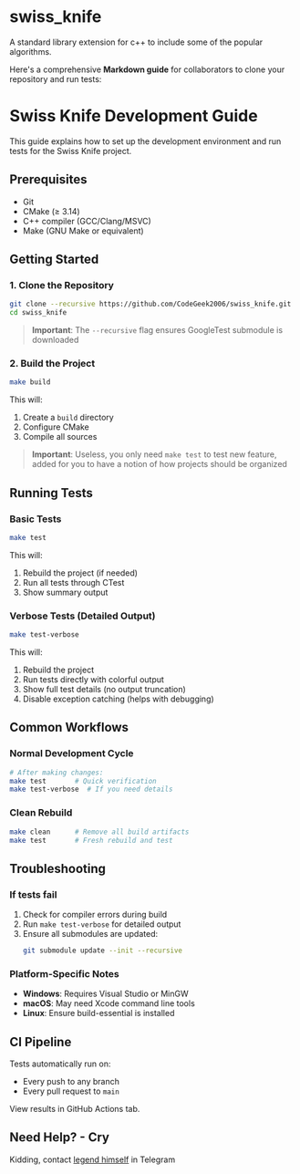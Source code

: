 # swiss_knife
A standard library extension for c++ to include some of the popular algorithms.

Here's a comprehensive **Markdown guide** for collaborators to clone your repository and run tests:

# Swiss Knife Development Guide

This guide explains how to set up the development environment and run tests for the Swiss Knife project.

## Prerequisites

- Git
- CMake (≥ 3.14)
- C++ compiler (GCC/Clang/MSVC)
- Make (GNU Make or equivalent)

## Getting Started

### 1. Clone the Repository

```bash
git clone --recursive https://github.com/CodeGeek2006/swiss_knife.git
cd swiss_knife
```

> **Important**: The `--recursive` flag ensures GoogleTest submodule is downloaded

### 2. Build the Project

```bash
make build
```

This will:
1. Create a `build` directory
2. Configure CMake
3. Compile all sources

> **Important**: Useless, you only need `make test` to test new feature, added for you to have a notion of how projects should be organized

## Running Tests

### Basic Tests

```bash
make test
```

This will:
1. Rebuild the project (if needed)
2. Run all tests through CTest
3. Show summary output

### Verbose Tests (Detailed Output)

```bash
make test-verbose
```

This will:
1. Rebuild the project
2. Run tests directly with colorful output
3. Show full test details (no output truncation)
4. Disable exception catching (helps with debugging)

## Common Workflows

### Normal Development Cycle

```bash
# After making changes:
make test       # Quick verification
make test-verbose  # If you need details
```

### Clean Rebuild

```bash
make clean      # Remove all build artifacts
make test       # Fresh rebuild and test
```

## Troubleshooting

### If tests fail

1. Check for compiler errors during build
2. Run `make test-verbose` for detailed output
3. Ensure all submodules are updated:
   ```bash
   git submodule update --init --recursive
   ```

### Platform-Specific Notes

- **Windows**: Requires Visual Studio or MinGW
- **macOS**: May need Xcode command line tools
- **Linux**: Ensure build-essential is installed

## CI Pipeline

Tests automatically run on:
- Every push to any branch
- Every pull request to `main`

View results in GitHub Actions tab.

## Need Help? - Cry

Kidding, contact [legend himself]('t.me/shiroyash_a') in Telegram
